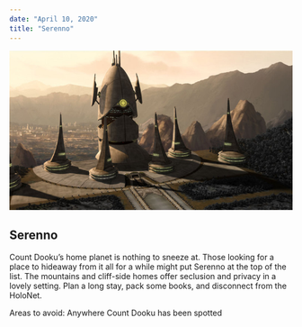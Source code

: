 ```yaml
---
date: "April 10, 2020"
title: "Serenno"
---
```


![Serenno](./Serenno.jpeg)

## Serenno

Count Dooku’s home planet is nothing to sneeze at. Those looking for a place to hideaway from it all for a while might put Serenno at the top of the list. The mountains and cliff-side homes offer seclusion and privacy in a lovely setting. Plan a long stay, pack some books, and disconnect from the HoloNet.

Areas to avoid: Anywhere Count Dooku has been spotted